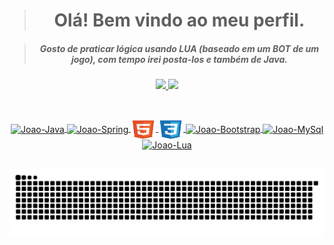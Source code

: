 
><h1 align="center">Olá! Bem vindo ao meu perfil.</h1>

><h5 align="center">Gosto de praticar lógica usando LUA (baseado em um BOT de um jogo), com tempo irei posta-los e também de Java.</h5>


<div style="display: inline_block" align="center">
  <a href="https://github.com/jvscJoao">
  <img height="140em" src="https://github-readme-stats.vercel.app/api?username=jvscJoao&show_icons=true&theme=tokyonight&include_all_commits=true&count_private=true"/>
  <img height="140em" src="https://github-readme-stats.vercel.app/api/top-langs/?username=jvscJoao&layout=compact&langs_count=7&theme=tokyonight"/>
</div>

  ##
  
  <div style="display: inline_block" align="center"><br>
    <img align="center" alt="Joao-Java" height="30" width="40" src="https://cdn.jsdelivr.net/gh/devicons/devicon/icons/java/java-original-wordmark.svg">
    <img align="center" alt="Joao-Spring" height="30" width="40" src="https://cdn.jsdelivr.net/gh/devicons/devicon/icons/spring/spring-original.svg">
    <img align="center" alt="Joao-HTML" height="30" width="40" src="https://raw.githubusercontent.com/devicons/devicon/master/icons/html5/html5-original.svg">
    <img align="center" alt="Joao-CSS" height="30" width="40" src="https://raw.githubusercontent.com/devicons/devicon/master/icons/css3/css3-original.svg">
    <img align="center" alt="Joao-Bootstrap" height="30" width="40" src="https://cdn.jsdelivr.net/gh/devicons/devicon/icons/bootstrap/bootstrap-plain.svg">
    <img align="center" alt="Joao-MySql" height="30" width="40" src="https://cdn.jsdelivr.net/gh/devicons/devicon/icons/mysql/mysql-original.svg">
    <img align="center" alt="Joao-Lua" height="30" width="40" src="https://cdn.jsdelivr.net/gh/devicons/devicon/icons/lua/lua-original-wordmark.svg">
  </div>

  ##
  ![Snake animation](https://github.com/jvscJoao/jvscJoao/blob/output/github-contribution-grid-snake.svg)
